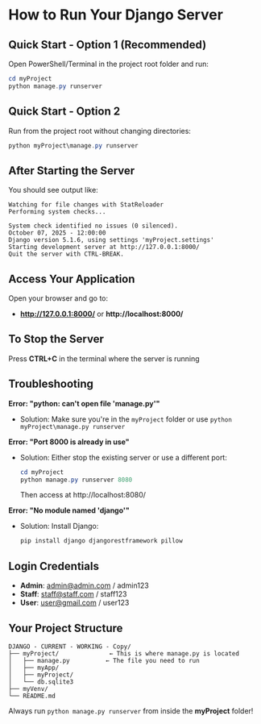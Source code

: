 # How to Run Your Django Server

## Quick Start - Option 1 (Recommended)
Open PowerShell/Terminal in the project root folder and run:
```powershell
cd myProject
python manage.py runserver
```

## Quick Start - Option 2
Run from the project root without changing directories:
```powershell
python myProject\manage.py runserver
```

## After Starting the Server

You should see output like:
```
Watching for file changes with StatReloader
Performing system checks...

System check identified no issues (0 silenced).
October 07, 2025 - 12:00:00
Django version 5.1.6, using settings 'myProject.settings'
Starting development server at http://127.0.0.1:8000/
Quit the server with CTRL-BREAK.
```

## Access Your Application

Open your browser and go to:
- **http://127.0.0.1:8000/** or **http://localhost:8000/**

## To Stop the Server

Press **CTRL+C** in the terminal where the server is running

## Troubleshooting

**Error: "python: can't open file 'manage.py'"**
- Solution: Make sure you're in the `myProject` folder or use `python myProject\manage.py runserver`

**Error: "Port 8000 is already in use"**
- Solution: Either stop the existing server or use a different port:
  ```powershell
  cd myProject
  python manage.py runserver 8080
  ```
  Then access at http://localhost:8080/

**Error: "No module named 'django'"**
- Solution: Install Django:
  ```powershell
  pip install django djangorestframework pillow
  ```

## Login Credentials

- **Admin**: admin@admin.com / admin123
- **Staff**: staff@staff.com / staff123  
- **User**: user@gmail.com / user123

## Your Project Structure
```
DJANGO - CURRENT - WORKING - Copy/
├── myProject/              ← This is where manage.py is located
│   ├── manage.py          ← The file you need to run
│   ├── myApp/
│   ├── myProject/
│   └── db.sqlite3
├── myVenv/
└── README.md
```

Always run `python manage.py runserver` from inside the **myProject** folder!

